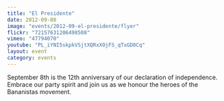 ```yaml
---
title: "El Presidente"
date: 2012-09-08
image: "events/2012-09-el-presidente/flyer"
flickr: "72157631206498508"
vimeo: "47794070"
youtube: "PL_iYNI5skpkVSjtXQRxXOjFS_qTxGD0Cq"
layout: event
category: events
---
```


September 8th is the 12th anniversary of our declaration of independence. Embrace our party spirit and join us as we honour the heroes of the Bananistas movement.

